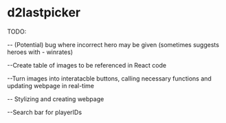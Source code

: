 # d2lastpicker
TODO:

-- (Potential) bug where incorrect hero may be given (sometimes suggests heroes with - winrates)

--Create table of images to be referenced in React code

--Turn images into interatacble buttons, calling necessary functions and updating webpage in real-time

-- Stylizing and creating webpage

--Search bar for playerIDs

